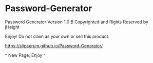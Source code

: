 # Password-Generator

Password Generator
Version 1.0 B
Copyrighted and Rights Reserved by jHeight

Enjoy! Do not claim as your own or sell this product.

https://slipserum.github.io/Password-Generator/

^ New Page; Enjoy ^

